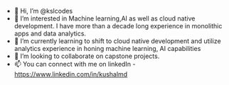 - 👋 Hi, I’m @kslcodes
- 👀 I’m interested in Machine learning,AI as well as cloud native development. I have more than a decade long experience in monolithic apps and data analytics. 
- 🌱 I’m currently learning to shift to cloud native development and utilize analytics experience in honing machine learning, AI capabilities
- 💞️ I’m looking to collaborate on capstone projects.
- 📫 You can connect with me on linkedIn - https://www.linkedin.com/in/kushalmd

<!---
kslcodes/kslcodes is a ✨ special ✨ repository because its `README.md` (this file) appears on your GitHub profile.
You can click the Preview link to take a look at your changes.
--->
